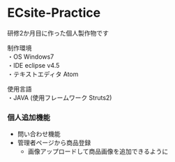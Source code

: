 # ECsite-Practice
研修2か月目に作った個人製作物です

制作環境  
  ・OS Windows7  
  ・IDE eclipse v4.5  
  ・テキストエディタ Atom  
 
使用言語  
  ・JAVA (使用フレームワーク Struts2)
  
### 個人追加機能  
- 問い合わせ機能
- 管理者ページから商品登録
  - 画像アップロードして商品画像を追加できるように
